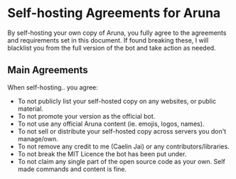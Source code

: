 # Self-hosting Agreements for Aruna
By self-hosting your own copy of Aruna, you fully agree to the agreements and requirements set in this document. If found breaking these, I will blacklist you from the full version of the bot and take action as needed.

## Main Agreements
When self-hosting.. you agree:
- To not publicly list your self-hosted copy on any websites, or public material.
- To not promote your version as the official bot.
- To not use any official Aruna content (ie. emojis, logos, names).
- To not sell or distribute your self-hosted copy across servers you don't manage/own.
- To not remove any credit to me (Caelin Jai) or any contributors/libraries.
- To not break the MIT Licence the bot has been put under.
- To not claim any single part of the open source code as your own. Self made commands and content is fine.